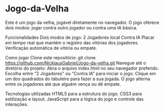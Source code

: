 # Jogo-da-Velha


Este é um jogo da velha, jogável diretamente no navegador. O jogo oferece dois modos: jogar contra outro jogador ou contra uma IA básica.

Funcionalidades Dois modos de jogo: 2 Jogadores local Contra IA Placar em tempo real que mantém o registro das vitórias dos jogadores. Verificação automática de vitória ou empate.

Como jogar Clone este repositório: git clone https://github.com/NicklausGabriel/Jogo-da-velha.git Navegue até o diretório do projeto: Abra o arquivo index.html no seu navegador preferido. Escolha entre "2 Jogadores" ou "Contra IA" para iniciar o jogo. Clique em um dos quadrados do tabuleiro para fazer a sua jogada. O jogo alterna entre os jogadores até que alguém vença ou dê empate.

Tecnologias utilizadas HTML5 para a estrutura do jogo. CSS3 para estilização e layout. JavaScript para a lógica do jogo e controle das interações.
